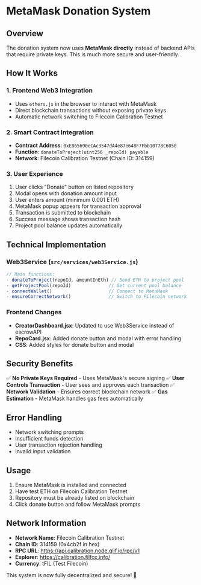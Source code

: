 # MetaMask Donation System

## Overview
The donation system now uses **MetaMask directly** instead of backend APIs that require private keys. This is much more secure and user-friendly.

## How It Works

### 1. **Frontend Web3 Integration**
- Uses `ethers.js` in the browser to interact with MetaMask
- Direct blockchain transactions without exposing private keys
- Automatic network switching to Filecoin Calibration Testnet

### 2. **Smart Contract Integration**
- **Contract Address**: `0xE865690eCAc3547dA4e87e648F7Fbb10778C6050`
- **Function**: `donateToProject(uint256 _repoId) payable`
- **Network**: Filecoin Calibration Testnet (Chain ID: 314159)

### 3. **User Experience**
1. User clicks "Donate" button on listed repository
2. Modal opens with donation amount input
3. User enters amount (minimum 0.001 ETH)
4. MetaMask popup appears for transaction approval
5. Transaction is submitted to blockchain
6. Success message shows transaction hash
7. Project pool balance updates automatically

## Technical Implementation

### Web3Service (`src/services/web3Service.js`)
```javascript
// Main functions:
- donateToProject(repoId, amountInEth) // Send ETH to project pool
- getProjectPool(repoId)              // Get current pool balance
- connectWallet()                     // Connect to MetaMask
- ensureCorrectNetwork()              // Switch to Filecoin network
```

### Frontend Changes
- **CreatorDashboard.jsx**: Updated to use Web3Service instead of escrowAPI
- **RepoCard.jsx**: Added donate button and modal with error handling
- **CSS**: Added styles for donate button and modal

## Security Benefits
✅ **No Private Keys Required** - Uses MetaMask's secure signing
✅ **User Controls Transaction** - User sees and approves each transaction
✅ **Network Validation** - Ensures correct blockchain network
✅ **Gas Estimation** - MetaMask handles gas fees automatically

## Error Handling
- Network switching prompts
- Insufficient funds detection
- User transaction rejection handling
- Invalid input validation

## Usage
1. Ensure MetaMask is installed and connected
2. Have test ETH on Filecoin Calibration Testnet
3. Repository must be already listed on blockchain
4. Click donate button and follow MetaMask prompts

## Network Information
- **Network Name**: Filecoin Calibration Testnet
- **Chain ID**: 314159 (0x4cb2f in hex)
- **RPC URL**: https://api.calibration.node.glif.io/rpc/v1
- **Explorer**: https://calibration.filfox.info/
- **Currency**: tFIL (Test Filecoin)

This system is now fully decentralized and secure! 🚀